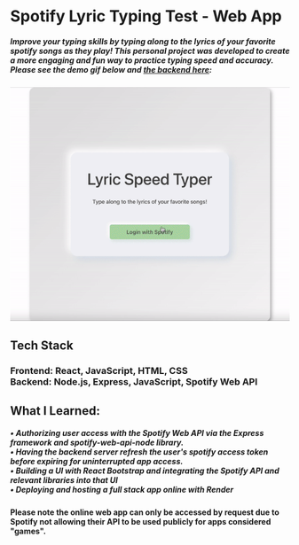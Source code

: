 # Spotify Lyric Typing Test - Web App

##### Improve your typing skills by typing along to the lyrics of your favorite spotify songs as they play! This personal project was developed to create a more engaging and fun way to practice typing speed and accuracy. Please see the demo gif below and [the backend here](https://github.com/AaronFlore/Lyric-Speed-Typer-Backend "the backend repo here"): 

![](./public/demo.gif)

## Tech Stack
### Frontend: React, JavaScript, HTML, CSS<br /> Backend: Node.js, Express, JavaScript, Spotify Web API
## What I Learned:<br />
##### • Authorizing user access with the Spotify Web API via the Express framework and spotify-web-api-node library.<br /> • Having the backend server refresh the user's spotify access token before expiring for uninterrupted app access.<br /> • Building a UI with React Bootstrap and integrating the Spotify API and relevant libraries into that UI<br /> • Deploying and hosting a full stack app online with Render
#### Please note the online web app can only be accessed by request due to Spotify not allowing their API to be used publicly for apps considered "games".
